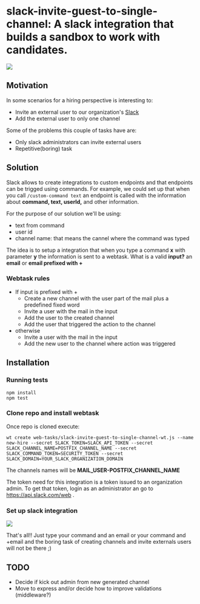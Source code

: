 # slack-invite-guest-to-single-channel: A slack integration that builds a sandbox to work with candidates.
![](https://api.travis-ci.org/n4ch03/hirebox.svg?branch=master)

## Motivation

In some scenarios for a hiring perspective is interesting to:
* Invite an external user to our organization's [Slack](http://www.slack.com)
* Add the external user to only one channel

Some of the problems this couple of tasks have are:
* Only slack administrators can invite external users
* Repetitive(boring) task


## Solution

Slack allows to create integrations to custom endpoints and that endpoints can be trigged using commands. For example, we could set up that when you call `/custom-command text` an endpoint is called with the information about **command, text, userId,** and other information.

For the purpose of our solution we'll be using:
* text from command
* user id
* channel name: that means the cannel where the command was typed

The idea is to setup a integration that when you type a command **x** with parameter **y** the information is sent to a webtask. What is a valid **input?** an **email** or **email prefixed with +**

### Webtask rules
* If input is prefixed with +
  * Create a new channel with the user part of the mail plus a predefined fixed word
  * Invite a user with the mail in the input
  * Add the user to the created channel
  * Add the user that triggered the action to the channel
* otherwise
  * Invite a user with the mail in the input
  * Add the new user to the channel where action was triggered


## Installation

### Running tests

```
npm install
npm test
```

### Clone repo and install webtask

Once repo is cloned execute:
```
wt create web-tasks/slack-invite-guest-to-single-channel-wt.js --name  new-hire --secret SLACK_TOKEN=SLACK_API_TOKEN --secret SLACK_CHANNEL_NAME=POSTFIX_CHANNEL_NAME --secret SLACK_COMMAND_TOKEN=SECURITY_TOKEN --secret SLACK_DOMAIN=YOUR_SLACK_ORGANIZATION_DOMAIN
```
The channels names will be **MAIL_USER-POSTFIX_CHANNEL_NAME**

The token need for this integration is a token issued to an organization admin. To get that token, login as an administrator an go to https://api.slack.com/web .

### Set up slack integration
![](https://dl.dropboxusercontent.com/u/3835331/invite-guest-slack-command.gif)

That's all!! Just type your command and an email or your command and +email and the boring task of creating channels and invite externals users will not be there ;)

## TODO
* Decide if kick out admin from new generated channel
* Move to express and/or decide how to improve validations (middleware?)
